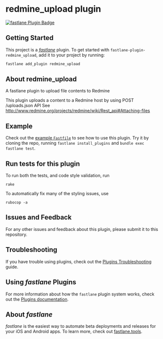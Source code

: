 # redmine_upload plugin

[![fastlane Plugin Badge](https://rawcdn.githack.com/fastlane/fastlane/master/fastlane/assets/plugin-badge.svg)](https://rubygems.org/gems/fastlane-plugin-redmine_upload)

## Getting Started

This project is a [_fastlane_](https://github.com/fastlane/fastlane) plugin. To get started with `fastlane-plugin-redmine_upload`, add it to your project by running:

```bash
fastlane add_plugin redmine_upload
```

## About redmine_upload

A fastlane plugin to upload file contents to Redmine

This plugin uploads a content to a Redmine host by using POST /uploads.json API
See http://www.redmine.org/projects/redmine/wiki/Rest_api#Attaching-files

## Example

Check out the [example `Fastfile`](fastlane/Fastfile) to see how to use this plugin. Try it by cloning the repo, running `fastlane install_plugins` and `bundle exec fastlane test`.

## Run tests for this plugin

To run both the tests, and code style validation, run

```
rake
```

To automatically fix many of the styling issues, use
```
rubocop -a
```

## Issues and Feedback

For any other issues and feedback about this plugin, please submit it to this repository.

## Troubleshooting

If you have trouble using plugins, check out the [Plugins Troubleshooting](https://docs.fastlane.tools/plugins/plugins-troubleshooting/) guide.

## Using _fastlane_ Plugins

For more information about how the `fastlane` plugin system works, check out the [Plugins documentation](https://docs.fastlane.tools/plugins/create-plugin/).

## About _fastlane_

_fastlane_ is the easiest way to automate beta deployments and releases for your iOS and Android apps. To learn more, check out [fastlane.tools](https://fastlane.tools).
